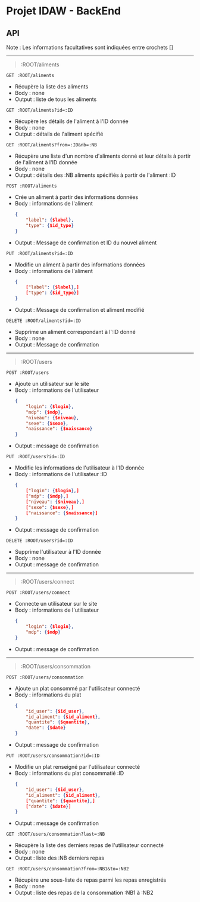 # Projet IDAW - BackEnd

## API

Note : Les informations facultatives sont indiquées entre crochets []

---

> :ROOT/aliments

```GET :ROOT/aliments```  
- Récupère la liste des aliments
- Body : none
- Output : liste de tous les aliments

```GET :ROOT/aliments?id=:ID```
- Récupère les détails de l'aliment à l'ID donnée
- Body : none
- Output : détails de l'aliment spécifié

```GET :ROOT/aliments?from=:ID&nb=:NB```
- Récupère une liste d'un nombre d'aliments donné et leur détails à partir de l'aliment à l'ID donnée
- Body : none
- Output : détails des :NB aliments spécifiés à partir de l'aliment :ID  

```POST :ROOT/aliments```
- Crée un aliment à partir des informations données
- Body : informations de l'aliment
    ```JSON
    {
        "label": {$label},
        "type": {$id_type}
    }
    ```
- Output : Message de confirmation et ID du nouvel aliment 

```PUT :ROOT/aliments?id=:ID```
- Modifie un aliment à partir des informations données
- Body : informations de l'aliment
    ```JSON
    {
        ["label": {$label},]
        ["type": {$id_type}]
    }
    ```
- Output : Message de confirmation et aliment modifié

```DELETE :ROOT/aliments?id=:ID```
- Supprime un aliment correspondant à l':ID donné
- Body : none
- Output : Message de confirmation

---

> :ROOT/users

```POST :ROOT/users```
- Ajoute un utilisateur sur le site
- Body : informations de l'utilisateur
    ```JSON
    {
        "login": {$login},
        "mdp": {$mdp},
        "niveau": {$niveau},
        "sexe": {$sexe},
        "naissance": {$naissance}
    }
    ```
- Output : message de confirmation

```PUT :ROOT/users?id=:ID```
- Modifie les informations de l'utilisateur à l'ID donnée
- Body : informations de l'utilisateur :ID
    ```JSON
    {
        ["login": {$login},]
        ["mdp": {$mdp},]
        ["niveau": {$niveau},]
        ["sexe": {$sexe},]
        ["naissance": {$naissance}]
    }
    ```
- Output : message de confirmation

```DELETE :ROOT/users?id=:ID```
- Supprime l'utilisateur à l'ID donnée
- Body : none
- Output : message de confirmation

---

> :ROOT/users/connect

```POST :ROOT/users/connect```
- Connecte un utilisateur sur le site
- Body : informations de l'utilisateur
    ```JSON
    {
        "login": {$login},
        "mdp": {$mdp}
    }
    ```
- Output : message de confirmation

---

> :ROOT/users/consommation

```POST :ROOT/users/consommation```
- Ajoute un plat consommé par l'utilisateur connecté
- Body : informations du plat
    ```JSON
    {
        "id_user": {$id_user},
        "id_aliment": {$id_aliment},
        "quantite": {$quantite},
        "date": {$date}
    }
    ```
- Output : message de confirmation

```PUT :ROOT/users/consommation?id=:ID```
- Modifie un plat renseigné par l'utilisateur connecté
- Body : informations du plat consommatié :ID
    ```JSON
    {
        "id_user": {$id_user},
        "id_aliment": {$id_aliment},
        ["quantite": {$quantite},]
        ["date": {$date}]
    }
    ```
- Output : message de confirmation

```GET :ROOT/users/consommation?last=:NB```
- Récupère la liste des derniers repas de l'utilisateur connecté
- Body : none
- Output : liste des :NB derniers repas

```GET :ROOT/users/consommation?from=:NB1&to=:NB2```
- Récupère une sous-liste de repas parmi les repas enregistrés
- Body : none
- Output : liste des repas de la consommation :NB1 à :NB2